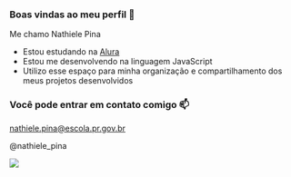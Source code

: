 ### Boas vindas ao meu perfil 💜

Me chamo Nathiele Pina

- Estou estudando na [Alura](https://www.alura.com.br)
- Estou me desenvolvendo na linguagem JavaScript
- Utilizo esse espaço para minha organização e compartilhamento dos meus projetos desenvolvidos

### Você pode entrar em contato comigo 📫

nathiele.pina@escola.pr.gov.br

@nathiele_pina

![](https://media2.giphy.com/media/MDirxIJDu0372/giphy.gif?cid=ecf05e47o2e8lvrw9hrny20yocjdwsp926i3ulj6d23eugd1&ep=v1_gifs_search&rid=giphy.gif&ct=g)

